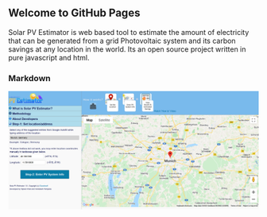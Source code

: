 ## Welcome to GitHub Pages

Solar PV Estimator is web based tool to estimate the amount of electricity that can be generated from a grid Photovoltaic system and its carbon savings at any location in the world. Its an open source project written in pure javascript and html.

### Markdown

![screenshot](solar_pv_estimator_screenshot.PNG)
